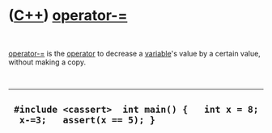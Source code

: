 



 

 

 

 

 

([C++](Cpp.md)) [operator-=](CppOperatorMinusAssign.md)
=========================================================

 

[operator-=](CppOperatorMinusAssign.md) is the
[operator](CppOperator.md) to decrease a [variable](CppVariable.md)'s
value by a certain value, without making a copy.

 

  ------------------------------------------------------------------------------
  ` #include <cassert>  int main() {   int x = 8;   x-=3;   assert(x == 5); }`
  ------------------------------------------------------------------------------

 

 

 

 

 





 



